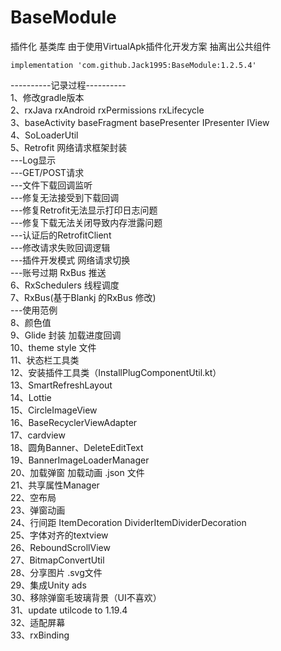 # BaseModule
插件化 基类库
由于使用VirtualApk插件化开发方案 抽离出公共组件</br>

```
implementation 'com.github.Jack1995:BaseModule:1.2.5.4'
```

----------记录过程----------</br>
1、修改gradle版本</br>
2、rxJava rxAndroid rxPermissions rxLifecycle</br>
3、baseActivity baseFragment basePresenter IPresenter  IView</br>
4、SoLoaderUtil</br>
5、Retrofit 网络请求框架封装</br>
---Log显示</br>
---GET/POST请求</br>
---文件下载回调监听</br>
---修复无法接受到下载回调</br>
---修复Retrofit无法显示打印日志问题</br>
---修复下载无法关闭导致内存泄露问题</br>
---认证后的RetrofitClient</br>
---修改请求失败回调逻辑</br>
---插件开发模式 网络请求切换</br>
---账号过期 RxBus 推送</br>
6、RxSchedulers 线程调度</br>
7、RxBus(基于Blankj 的RxBus 修改)</br>
---使用范例</br>
8、颜色值</br>
9、Glide 封装 加载进度回调</br>
10、theme style 文件</br>
11、状态栏工具类</br>
12、安装插件工具类（InstallPlugComponentUtil.kt）</br>
13、SmartRefreshLayout</br>
14、Lottie</br>
15、CircleImageView</br>
16、BaseRecyclerViewAdapter</br>
17、cardview</br>
18、圆角Banner、DeleteEditText</br>
19、BannerImageLoaderManager</br>
20、加载弹窗 加载动画 .json 文件</br>
21、共享属性Manager</br>
22、空布局</br>
23、弹窗动画</br>
24、行间距 ItemDecoration DividerItemDividerDecoration</br>
25、字体对齐的textview</br>
26、ReboundScrollView</br>
27、BitmapConvertUtil</br>
28、分享图片 .svg文件</br>
29、集成Unity ads</br>
30、移除弹窗毛玻璃背景（UI不喜欢）</br>
31、update utilcode to 1.19.4 </br>
32、适配屏幕 </br>
33、rxBinding </br>
